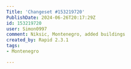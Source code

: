 ```yaml
---
Title: 'Changeset #153219720'
PublishDate: 2024-06-26T20:17:29Z
id: 153219720
user: Simon0997
comment: Niksic, Montenegro, added buildings
created_by: Rapid 2.3.1
tags:
- Montenegro

---
```

